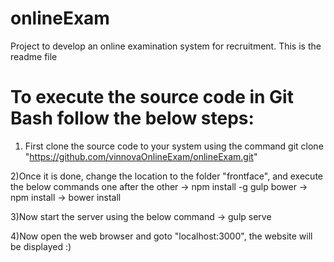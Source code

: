 # onlineExam
Project to develop an online examination system for recruitment.
This is the readme file

# To execute the source code in Git Bash follow the below steps:

1) First clone the source code to your system using the command
  git clone "https://github.com/vinnovaOnlineExam/onlineExam.git"

2)Once it is done, change the location to the folder "frontface", and execute the below commands one after the other
    -> npm install -g gulp bower
    -> npm install
    -> bower install

3)Now start the server using the below command
    -> gulp serve

4)Now open the web browser and goto "localhost:3000", the website will be displayed :)
